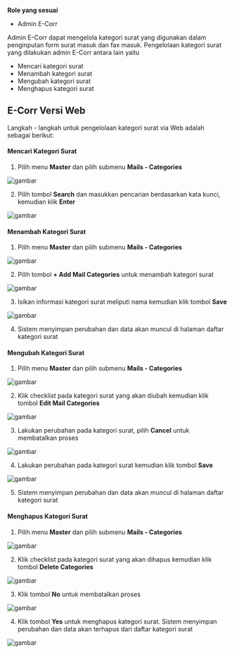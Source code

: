 **Role yang sesuai**

- Admin E-Corr

Admin E-Corr dapat mengelola kategori surat yang digunakan dalam penginputan form surat masuk dan fax masuk. Pengelolaan kategori surat yang dilakukan admin E-Corr antara lain yaitu

- Mencari kategori surat
- Menambah kategori surat
- Mengubah kategori surat
- Menghapus kategori surat

## **E-Corr Versi Web**

Langkah - langkah untuk pengelolaan kategori surat via Web adalah sebagai berikut:

#### **Mencari Kategori Surat**

1.    Pilih menu **Master** dan pilih submenu **Mails - Categories**

![gambar](DataMaster/SC_DataMaster/DM24.png)

2.    Pilih tombol **Search** dan masukkan pencarian berdasarkan kata kunci, kemudian klik **Enter**

![gambar](DataMaster/SC_DataMaster/DM25.png)

#### **Menambah Kategori Surat**

1.    Pilih menu **Master** dan pilih submenu **Mails - Categories**

![gambar](DataMaster/SC_DataMaster/DM24.png)

2.    Pilih tombol **+ Add Mail Categories** untuk menambah kategori surat

![gambar](DataMaster/SC_DataMaster/DM26.png)

3.    Isikan informasi kategori surat meliputi nama kemudian klik tombol **Save**

![gambar](DataMaster/SC_DataMaster/DM27.png)

4.    Sistem menyimpan perubahan dan data akan muncul di halaman daftar kategori surat



#### **Mengubah Kategori Surat**

1.    Pilih menu **Master** dan pilih submenu **Mails - Categories**

![gambar](DataMaster/SC_DataMaster/DM24.png)

2.    Klik checklist pada kategori surat yang akan diubah kemudian klik tombol **Edit Mail Categories**

![gambar](DataMaster/SC_DataMaster/DM28.png)

3.    Lakukan perubahan pada kategori surat, pilih **Cancel** untuk membatalkan proses

![gambar](DataMaster/SC_DataMaster/DM29.png)

4.    Lakukan perubahan pada kategori surat kemudian klik tombol **Save**

![gambar](DataMaster/SC_DataMaster/DM30.png)

5.    Sistem menyimpan perubahan dan data akan muncul di halaman daftar kategori surat


#### **Menghapus Kategori Surat**

1.    Pilih menu **Master** dan pilih submenu **Mails - Categories**

![gambar](DataMaster/SC_DataMaster/DM24.png)

2.    Klik checklist pada kategori surat yang akan dihapus kemudian klik tombol **Delete Categories**

![gambar](DataMaster/SC_DataMaster/DM31.png)

3.    Klik tombol **No** untuk membatalkan proses

![gambar](DataMaster/SC_DataMaster/DM32.png)

4.    Klik tombol **Yes** untuk menghapus kategori surat. Sistem menyimpan perubahan dan data akan terhapus dari daftar kategori surat

![gambar](DataMaster/SC_DataMaster/DM33.png)


